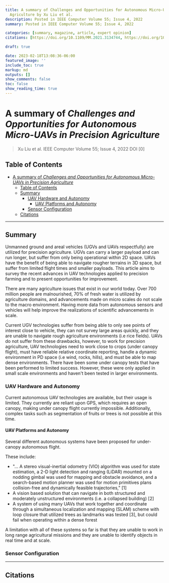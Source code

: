 ```yaml
---
title: A summary of Challenges and Opportunities for Autonomous Micro-UAVs in Precision
  Agriculture by Xu Liu et al.
description: Posted in IEEE Computer Volume 55; Issue 4, 2022
summary: Posted in IEEE Computer Volume 55; Issue 4, 2022

categories: [summary, magazine, article, expert opinion]
citations: [https://doi.org/10.1109/MM.2021.3134744, https://doi.org/10.1109/ICRA.2018.8463214]

draft: true

date: 2023-02-18T13:08:36-06:00
featured_image: ''
include_toc: true
markup: md
outputs: []
show_comments: false
toc: false
show_reading_time: true
---
```


# A summary of *Challenges and Opportunities for Autonomous Micro-UAVs in Precision Agriculture*

> Xu Liu et al. IEEE Computer Volume 55; Issue 4, 2022 DOI \[0\]

## Table of Contents

- [A summary of *Challenges and Opportunities for Autonomous Micro-UAVs in Precision Agriculture*](#a-summary-of-challenges-and-opportunities-for-autonomous-micro-uavs-in-precision-agriculture)
  - [Table of Contents](#table-of-contents)
  - [Summary](#summary)
    - [UAV Hardware and Autonomy](#uav-hardware-and-autonomy)
      - [UAV Platforms and Autonomy](#uav-platforms-and-autonomy)
    - [Sensor Configuration](#sensor-configuration)
  - [Citations](#citations)

______________________________________________________________________

## Summary

Unmanned ground and areal vehicles (UGVs and UAVs respectfully) are utilized for
precision agriculture. UGVs can carry a larger payload and can run longer, but
suffer from only being operational within 2D space. UAVs have the benefit of
being able to navigate rougher terrains in 3D space, but suffer from limited
flight times and smaller payloads. This article aims to survey the recent
advances in UAV technologies applied to precision farming and to present
opportunities for improvement.

There are many agriculture issues that exist in our world today. Over 700
million people are malnourished, 70% of fresh water is utilized by agriculture
domains, and advancements made on micro scales do not scale to the macro
environment. Having more data from autonomous sensors and vehicles will help
improve the realizations of scientific advancements in scale.

Current UGV technologies suffer from being able to only see points of interest
close to vehicle, they can not survey large areas quickly, and they are unable
to navigate rough agriculture environments (i.e rice fields). UAVs do not suffer
from these drawbacks, however, to work for precision agriculture, UAV
technologies need to work close to crops (under canopy flight), must have
reliable relative coordinate reporting, handle a dynamic environment in PD space
(i.e wind, rocks, hills), and must be able to map dense environments. There have
been some under canopy tests that have been performed to limited success.
However, these were only applied in small scale environments and haven't been
tested in larger environments.

### UAV Hardware and Autonomy

Current autonomous UAV technologies are available, but their usage is limited.
They currently are reliant upon GPS, which requires an open canopy, making under
canopy flight currently impossible. Additionally, complex tasks such as
segmentation of fruits or trees is not possible at this time.

#### UAV Platforms and Autonomy

Several different autonomous systems have been proposed for under-canopy
autonomous flight.

These include:

- "... A stereo visual-inertial odometry (VIO) algorithm was used for state
  estimation, a 2-D light detection and ranging (LiDAR) mounted on a nodding
  gimbal was used for mapping and obstacle avoidance, and a search-based motion
  planner was used for motion primitives plans collision-free and dynamically
  feasible trajectories," \[1\]
- A vision based solution that can navigate in both structured and moderately
  unstructured environments (i.e. a collapsed building) \[2\]
- A system of using many UAVs that work together and coordinate through a
  simultaneous localization and mapping (SLAM) scheme with loop closure that
  utilized trees as landmarks was tested \[3\], but could fail when operating
  within a dense forest

A limitation with all of these systems so far is that they are unable to work in
long range agricultural missions and they are unable to identify objects in real
time and at scale.

### Sensor Configuration

______________________________________________________________________

## Citations

